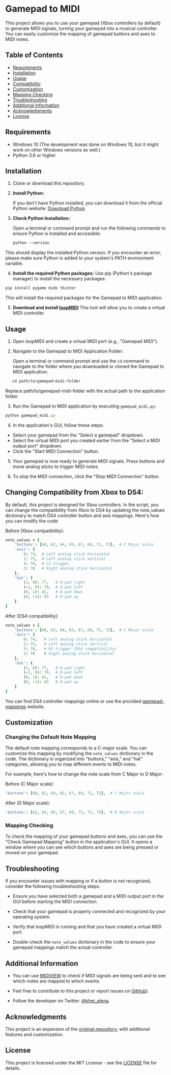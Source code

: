 # Gamepad to MIDI

This project allows you to use your gamepad (Xbox controllers by default) to generate MIDI signals, turning your gamepad into a musical controller. You can easily customize the mapping of gamepad buttons and axes to MIDI notes.

## Table of Contents
- [Requirements](#requirements)
- [Installation](#installation)
- [Usage](#usage)
- [Compatibility](#compatibility)
- [Customization](#customization)
- [Mapping Checking](#mapping-checking)
- [Troubleshooting](#troubleshooting)
- [Additional Information](#additional-information)
- [Acknowledgments](#acknowledgments)
- [License](#license)

## Requirements

- Windows 10 (The development was done on Windows 10, but it might work on other Windows versions as well.)
- Python 3.6 or higher

## Installation

1. Clone or download this repository.

2. **Install Python:**

   If you don't have Python installed, you can download it from the official Python website: [Download Python](https://www.python.org/downloads/)

3. **Check Python Installation:**

   Open a terminal or command prompt and run the following commands to ensure Python is installed and accessible:
   ```ruby
   python --version
   ```
This should display the installed Python version. If you encounter an error, please make sure Python is added to your system's PATH environment variable.

4. **Install the required Python packages:**
Use pip (Python's package manager) to install the necessary packages:
```ruby
pip install pygame mido tkinter
```
This will install the required packages for the Gamepad to MIDI application.

5. **Download and install [loopMIDI](https://www.tobias-erichsen.de/software/loopmidi.html)**
This tool will allow you to create a virtual MIDI controller.


## Usage

1. Open loopMIDI and create a virtual MIDI port (e.g., "Gamepad MIDI").

2. Navigate to the Gamepad to MIDI Application Folder:

   Open a terminal or command prompt and use the `cd` command to navigate to the folder where you downloaded or cloned the Gamepad to MIDI application.

```ruby
   cd path/to/gamepad-midi-folder
```

Replace path/to/gamepad-midi-folder with the actual path to the application folder.

3. Run the Gamepad to MIDI application by executing `gamepad_midi.py`:
```ruby
python gamepad_midi.py
```

4. In the application's GUI, follow these steps:
- Select your gamepad from the "Select a gamepad" dropdown.
- Select the virtual MIDI port you created earlier from the "Select a MIDI output port" dropdown.
- Click the "Start MIDI Connection" button.

5. Your gamepad is now ready to generate MIDI signals. Press buttons and move analog sticks to trigger MIDI notes.

6. To stop the MIDI connection, click the "Stop MIDI Connection" button.

## Changing Compatibility from Xbox to DS4:

By default, this project is designed for Xbox controllers. 
In the script, you can change the compatibility from Xbox to DS4 by updating the note_values dictionary to match DS4 controller button and axis mappings. 
Here's how you can modify the code:

Before (Xbox compatibility):
```ruby
note_values = {
    'buttons': [60, 62, 64, 65, 67, 69, 71, 72],  # C Major scale
    'axis': {
        0: 74,  # Left analog stick horizontal
        1: 75,  # Left analog stick vertical
        4: 76,  # L2 trigger
        3: 78   # Right analog stick horizontal
    },
    'hat': {
        (1, 0): 77,   # D-pad right
        (-1, 0): 79,  # D-pad left
        (0, 1): 81,   # D-pad down
        (0, -1): 83   # D-pad up
    }
}
```

After (DS4 compatibility):
```ruby
note_values = {
    'buttons': [60, 62, 64, 65, 67, 69, 71, 72],  # C Major scale
    'axis': {
        0: 74,   # Left analog stick horizontal
        1: 75,   # Left analog stick vertical
        5: 76,   # R2 trigger (DS4 compatibility)
        3: 78    # Right analog stick horizontal
    },
    'hat': {
        (1, 0): 77,   # D-pad right
        (-1, 0): 79,  # D-pad left
        (0, 1): 81,   # D-pad down
        (0, -1): 83   # D-pad up
    }
}
```

You can find DS4 controller mappings online or use the provided [gamepad-mappings](https://gamepad-tester.com) website.


## Customization

### Changing the Default Note Mapping

The default note mapping corresponds to a C-major scale. You can customize this mapping by modifying the `note_values` dictionary in the code. The dictionary is organized into "buttons," "axis," and "hat" categories, allowing you to map different events to MIDI notes.

For example, here's how to change the note scale from C Major to D Major:

Before (C Major scale):
```ruby
'buttons': [60, 62, 64, 65, 67, 69, 71, 72],  # C Major scale
```

After (D Major scale):
```ruby
'buttons': [62, 64, 66, 67, 69, 71, 73, 74],  # D Major scale
```

### Mapping Checking

To check the mapping of your gamepad buttons and axes, you can use the "Check Gamepad Mapping" button in the application's GUI. It opens a window where you can see which buttons and axes are being pressed or moved on your gamepad.

## Troubleshooting

If you encounter issues with mapping or if a button is not recognized, consider the following troubleshooting steps:

- Ensure you have selected both a gamepad and a MIDI output port in the GUI before starting the MIDI connection.

- Check that your gamepad is properly connected and recognized by your operating system.

- Verify that loopMIDI is running and that you have created a virtual MIDI port.

- Double-check the `note_values` dictionary in the code to ensure your gamepad mappings match the actual controller.

## Additional Information

- You can use [MIDIVIEW](https://hautetechnique.com/midi/midiview/) to check if MIDI signals are being sent and to see which notes are mapped to which events.

- Feel free to contribute to this project or report issues on [GitHub](https://github.com/EllyKher/Gamepad2MIDI)).

- Follow the developer on Twitter: [@kher_elena](https://twitter.com/kher_elena).

## Acknowledgments

This project is an expansion of the [original repository](https://github.com/k0rean-rand0m/gamepad-midi), with additional features and customization.

## License

This project is licensed under the MIT License - see the [LICENSE](LICENSE) file for details.
